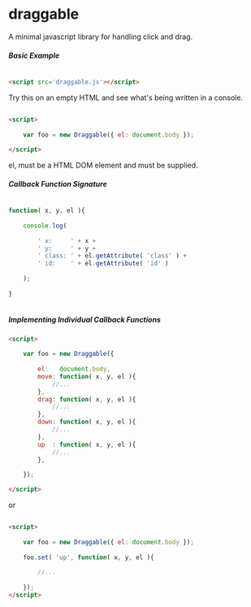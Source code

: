 # draggable
A minimal javascript library for handling click and drag.

##### Basic Example

```HTML

<script src='draggable.js'></script>

```

Try this on an empty HTML and see what's being written in a console.

```HTML

<script>
  
    var foo = new Draggable({ el: document.body });
    
</script>

```

el, must be a HTML DOM element and must be supplied.

##### Callback Function Signature

```javascript

function( x, y, el ){
      
    console.log( 
        
        ' x:     ' + x + 
        ' y:     ' + y + 
        ' class: ' + el.getAttribute( 'class' ) + 
        ' id:    ' + el.getAttribute( 'id' ) 
          
    );
        
}
  
```

##### Implementing Individual Callback Functions
```HTML
<script>

    var foo = new Draggable({
        
        el:   document.body,
        move: function( x, y, el ){
            //...
        },
        drag: function( x, y, el ){
            //...
        },
        down: function( x, y, el ){
            //...
        },
        up  : function( x, y, el ){
            //...
        },
      
    });

</script>
```

or

```HTML

<script>
  
    var foo = new Draggable({ el: document.body });
      
    foo.set( 'up', function( x, y, el ){
      
        //...
        
    });
</script>

```

